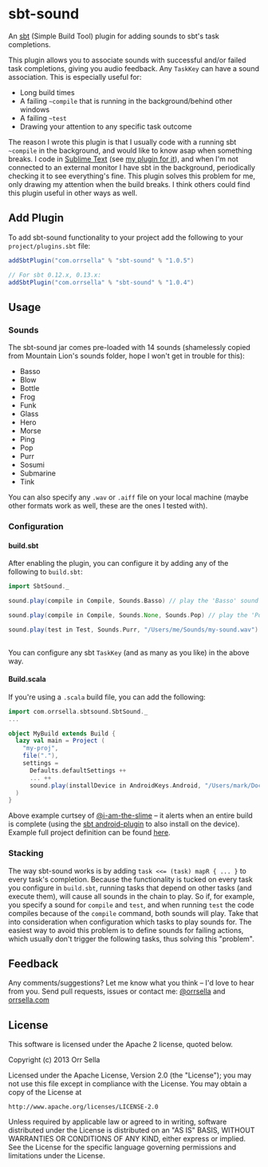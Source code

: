 # sbt-sound

An [sbt](http://www.scala-sbt.org/) (Simple Build Tool) plugin for adding sounds to sbt's task completions.

This plugin allows you to associate sounds with successful and/or failed task completions, giving you audio feedback. Any `TaskKey` can have a sound association. This is especially useful for:

* Long build times
* A failing `~compile` that is running in the background/behind other windows
* A failing `~test`
* Drawing your attention to any specific task outcome

The reason I wrote this plugin is that I usually code with a running sbt `~compile` in the background, and would like to know asap when something breaks. I code in [Sublime Text](http://www.sublimetext.com/) (see [my plugin for it](https://github.com/orrsella/sbt-sublime)), and when I'm not connected to an external monitor I have sbt in the background, periodically checking it to see everything's fine. This plugin solves this problem for me, only drawing my attention when the build breaks. I think others could find this plugin useful in other ways as well.

## Add Plugin

To add sbt-sound functionality to your project add the following to your `project/plugins.sbt` file:

```scala
addSbtPlugin("com.orrsella" % "sbt-sound" % "1.0.5")

// For sbt 0.12.x, 0.13.x:
addSbtPlugin("com.orrsella" % "sbt-sound" % "1.0.4")
```

## Usage

### Sounds

The sbt-sound jar comes pre-loaded with 14 sounds (shamelessly copied from Mountain Lion's sounds folder, hope I won't get in trouble for this):

* Basso
* Blow
* Bottle
* Frog
* Funk
* Glass
* Hero
* Morse
* Ping
* Pop
* Purr
* Sosumi
* Submarine
* Tink

You can also specify any `.wav` or `.aiff` file on your local machine (maybe other formats work as well, these are the ones I tested with).

### Configuration

#### build.sbt

After enabling the plugin, you can configure it by adding any of the following to `build.sbt`:

```scala
import SbtSound._

sound.play(compile in Compile, Sounds.Basso) // play the 'Basso' sound whenever compile completes (successful or not)

sound.play(compile in Compile, Sounds.None, Sounds.Pop) // play the 'Pop' sound only when compile fails

sound.play(test in Test, Sounds.Purr, "/Users/me/Sounds/my-sound.wav") // play 'Purr' when test completes successfully
                                                                       // or the wav file 'my-sound' when it fails
```

You can configure any sbt `TaskKey` (and as many as you like) in the above way.

#### Build.scala

If you're using a `.scala` build file, you can add the following:

```scala
import com.orrsella.sbtsound.SbtSound._
...

object MyBuild extends Build {
  lazy val main = Project (
    "my-proj",
    file("."),
    settings =
      Defaults.defaultSettings ++
      ... ++
      sound.play(installDevice in AndroidKeys.Android, "/Users/mark/Documents/Quatsch/Hoo.wav")
  )
}
```

Above example curtsey of [@i-am-the-slime](https://github.com/i-am-the-slime) – it alerts when an entire build is complete (using the [sbt android-plugin](https://github.com/jberkel/android-plugin) to also install on the device). Example full project definition can be found [here](https://gist.github.com/i-am-the-slime/fc207e61d50e29fe2837/#comment-852708).

### Stacking

The way sbt-sound works is by adding `task <<= (task) mapR { ... }` to every task's completion. Because the functionality is tucked on every task you configure in `build.sbt`, running tasks that depend on other tasks (and execute them), will cause all sounds in the chain to play. So if, for example, you specify a sound for `compile` and `test`, and when running `test` the code compiles because of the `compile` command, both sounds will play. Take that into consideration when configuration which tasks to play sounds for. The easiest way to avoid this problem is to define sounds for failing actions, which usually don't trigger the following tasks, thus solving this "problem".

## Feedback

Any comments/suggestions? Let me know what you think – I'd love to hear from you. Send pull requests, issues or contact me: [@orrsella](http://twitter.com/orrsella) and [orrsella.com](http://orrsella.com)

## License

This software is licensed under the Apache 2 license, quoted below.

Copyright (c) 2013 Orr Sella

Licensed under the Apache License, Version 2.0 (the "License"); you may not use this file except in compliance with the License. You may obtain a copy of the License at

    http://www.apache.org/licenses/LICENSE-2.0

Unless required by applicable law or agreed to in writing, software distributed under the License is distributed on an "AS IS" BASIS, WITHOUT WARRANTIES OR CONDITIONS OF ANY KIND, either express or implied. See the License for the specific language governing permissions and limitations under the License.

